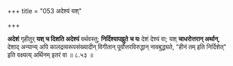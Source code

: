 +++
title = "053 अदेश्यं यश्"

+++

**अदेशं** गृहीतुर् **यश् च दिशति अदेश्यं** वर्थवस्तु; **निर्दिश्यापह्नुते** **च यः** देशं देश्यं वा; यश् **चाधरोत्तरान् अर्थान्**, देशाद् अन्यान्य् अपि कालद्रव्यरूपसंख्यादीन् विगीतान् पूर्वोत्तरविरुद्धान् नावबुद्ध्यते, "हीनं तम् इति निर्दिशेत्" इति वक्ष्यत्य् अर्थिनम् इतरं वा ॥ ८.५३ ॥
